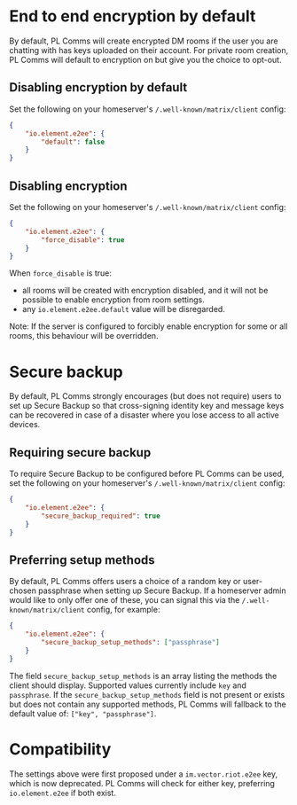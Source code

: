 # End to end encryption by default

By default, PL Comms will create encrypted DM rooms if the user you are chatting with has keys uploaded on their account.
For private room creation, PL Comms will default to encryption on but give you the choice to opt-out.

## Disabling encryption by default

Set the following on your homeserver's
`/.well-known/matrix/client` config:

```json
{
    "io.element.e2ee": {
        "default": false
    }
}
```

## Disabling encryption

Set the following on your homeserver's
`/.well-known/matrix/client` config:

```json
{
    "io.element.e2ee": {
        "force_disable": true
    }
}
```

When `force_disable` is true:

-   all rooms will be created with encryption disabled, and it will not be possible to enable
    encryption from room settings.
-   any `io.element.e2ee.default` value will be disregarded.

Note: If the server is configured to forcibly enable encryption for some or all rooms,
this behaviour will be overridden.

# Secure backup

By default, PL Comms strongly encourages (but does not require) users to set up
Secure Backup so that cross-signing identity key and message keys can be
recovered in case of a disaster where you lose access to all active devices.

## Requiring secure backup

To require Secure Backup to be configured before PL Comms can be used, set the
following on your homeserver's `/.well-known/matrix/client` config:

```json
{
    "io.element.e2ee": {
        "secure_backup_required": true
    }
}
```

## Preferring setup methods

By default, PL Comms offers users a choice of a random key or user-chosen
passphrase when setting up Secure Backup. If a homeserver admin would like to
only offer one of these, you can signal this via the
`/.well-known/matrix/client` config, for example:

```json
{
    "io.element.e2ee": {
        "secure_backup_setup_methods": ["passphrase"]
    }
}
```

The field `secure_backup_setup_methods` is an array listing the methods the
client should display. Supported values currently include `key` and
`passphrase`. If the `secure_backup_setup_methods` field is not present or
exists but does not contain any supported methods, PL Comms will fallback to the
default value of: `["key", "passphrase"]`.

# Compatibility

The settings above were first proposed under a `im.vector.riot.e2ee` key, which
is now deprecated. PL Comms will check for either key, preferring
`io.element.e2ee` if both exist.
